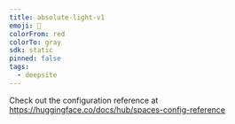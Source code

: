 ```yaml
---
title: absolute-light-v1
emoji: 🐳
colorFrom: red
colorTo: gray
sdk: static
pinned: false
tags:
  - deepsite
---
```


Check out the configuration reference at https://huggingface.co/docs/hub/spaces-config-reference